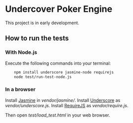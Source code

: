 # Undercover Poker Engine

This project is in early development.

## How to run the tests

### With Node.js

Execute the following commands into your terminal:

```bash
	npm install underscore jasmine-node requirejs
	node test/run-test-node.js
```

### In a browser

Install [Jasmine](https://jasmine.github.io/) in *vendor/jasmine/*. Install [Underscore](http://underscorejs.org) as *vendor/underscore.js*. Install [RequireJS](http://requirejs.org/docs/download.html) as *vendor/require.js*.

Then open *test/load_test.html* in your web browser.
